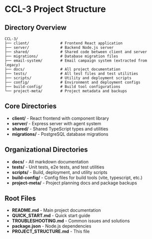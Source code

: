 # CCL-3 Project Structure

## Directory Overview

```
CCL-3/
├── client/              # Frontend React application
├── server/              # Backend Node.js server
├── shared/              # Shared code between client and server
├── migrations/          # Database migration files
├── email-system/        # Email campaign system (extracted from legacy)
├── docs/                # All project documentation
├── tests/               # All test files and test utilities
├── scripts/             # Utility and deployment scripts
├── config/              # Environment and deployment configs
├── build-config/        # Build tool configurations
└── project-meta/        # Project metadata and backups
```

## Core Directories

- **client/** - React frontend with component library
- **server/** - Express server with agent system
- **shared/** - Shared TypeScript types and utilities
- **migrations/** - PostgreSQL database migrations

## Organizational Directories

- **docs/** - All markdown documentation
- **tests/** - Unit tests, e2e tests, and test utilities
- **scripts/** - Build, deployment, and utility scripts
- **build-config/** - Config files for build tools (vite, typescript, etc.)
- **project-meta/** - Project planning docs and package backups

## Root Files

- **README.md** - Main project documentation
- **QUICK_START.md** - Quick start guide
- **TROUBLESHOOTING.md** - Common issues and solutions
- **package.json** - Node.js dependencies
- **PROJECT_STRUCTURE.md** - This file